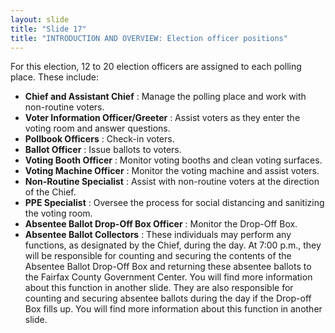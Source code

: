 ```yaml
---
layout: slide
title: "Slide 17"
title: "INTRODUCTION AND OVERVIEW: Election officer positions"
---
```


For this election, 12 to 20 election officers are assigned to each polling place. These include:

- **Chief and Assistant Chief** : Manage the polling place and work with non-routine voters.
- **Voter Information Officer/Greeter** : Assist voters as they enter the voting room and answer questions.
- **Pollbook Officers** : Check-in voters.
- **Ballot Officer** : Issue ballots to voters.
- **Voting Booth Officer** : Monitor voting booths and clean voting surfaces.
- **Voting Machine Officer** : Monitor the voting machine and assist voters.
- **Non-Routine Specialist** : Assist with non-routine voters at the direction of the Chief.
- **PPE Specialist** : Oversee the process for social distancing and sanitizing the voting room.
- **Absentee Ballot Drop-Off Box Officer** : Monitor the Drop-Off Box.
- **Absentee Ballot Collectors** : These individuals may perform any functions, as designated by the Chief, during the day. At 7:00 p.m., they will be responsible for counting and securing the contents of the Absentee Ballot Drop-Off Box and returning these absentee ballots to the Fairfax County Government Center. You will find more information about this function in another slide. They are also responsible for counting and securing absentee ballots during the day if the Drop-off Box fills up. You will find more information about this function in another slide.
